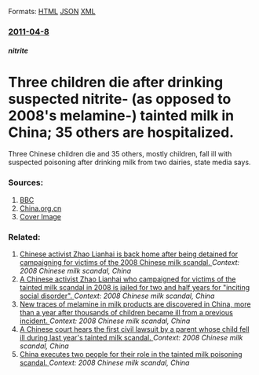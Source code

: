 
Formats: [HTML](/news/2011/04/8/three-children-die-after-drinking-suspected-nitrite-as-opposed-to-2008-s-melamine-tainted-milk-in-china-35-others-are-hospitalized.html)  [JSON](/news/2011/04/8/three-children-die-after-drinking-suspected-nitrite-as-opposed-to-2008-s-melamine-tainted-milk-in-china-35-others-are-hospitalized.json)  [XML](/news/2011/04/8/three-children-die-after-drinking-suspected-nitrite-as-opposed-to-2008-s-melamine-tainted-milk-in-china-35-others-are-hospitalized.xml)  

### [2011-04-8](/news/2011/04/8/index.md)

##### nitrite
# Three children die after drinking suspected nitrite- (as opposed to 2008's melamine-) tainted milk in China; 35 others are hospitalized. 

Three Chinese children die and 35 others, mostly children, fall ill with suspected poisoning after drinking milk from two dairies, state media says.


### Sources:

1. [BBC](http://www.bbc.co.uk/news/world-asia-pacific-13010267)
2. [China.org.cn](http://www.china.org.cn/china/2011-04/08/content_22315804.htm)
2. [Cover Image](http://www.bbc.co.uk/news/special/2015/newsspec_10857/bbc_news_logo.png?cb=1)

### Related:

1. [Chinese activist Zhao Lianhai is back home after being detained for campaigning for victims of the 2008 Chinese milk scandal. ](/news/2011/05/27/chinese-activist-zhao-lianhai-is-back-home-after-being-detained-for-campaigning-for-victims-of-the-2008-chinese-milk-scandal.md) _Context: 2008 Chinese milk scandal, China_
2. [A Chinese activist Zhao Lianhai who campaigned for victims of the tainted milk scandal in 2008 is jailed for two and half years for "inciting social disorder". ](/news/2010/11/10/a-chinese-activist-zhao-lianhai-who-campaigned-for-victims-of-the-tainted-milk-scandal-in-2008-is-jailed-for-two-and-half-years-for-incitin.md) _Context: 2008 Chinese milk scandal, China_
3. [New traces of melamine in milk products are discovered in China, more than a year after thousands of children became ill from a previous incident. ](/news/2010/01/25/new-traces-of-melamine-in-milk-products-are-discovered-in-china-more-than-a-year-after-thousands-of-children-became-ill-from-a-previous-inc.md) _Context: 2008 Chinese milk scandal, China_
4. [ A Chinese court hears the first civil lawsuit by a parent whose child fell ill during last year's tainted milk scandal. ](/news/2009/11/28/a-chinese-court-hears-the-first-civil-lawsuit-by-a-parent-whose-child-fell-ill-during-last-year-s-tainted-milk-scandal.md) _Context: 2008 Chinese milk scandal, China_
5. [ China executes two people for their role in the tainted milk poisoning scandal. ](/news/2009/11/24/china-executes-two-people-for-their-role-in-the-tainted-milk-poisoning-scandal.md) _Context: 2008 Chinese milk scandal, China_

